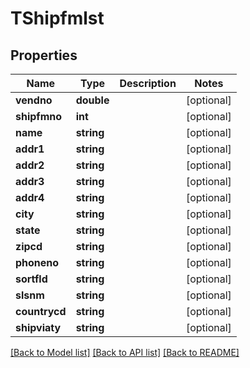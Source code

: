 # TShipfmlst

## Properties
Name | Type | Description | Notes
------------ | ------------- | ------------- | -------------
**vendno** | **double** |  | [optional] 
**shipfmno** | **int** |  | [optional] 
**name** | **string** |  | [optional] 
**addr1** | **string** |  | [optional] 
**addr2** | **string** |  | [optional] 
**addr3** | **string** |  | [optional] 
**addr4** | **string** |  | [optional] 
**city** | **string** |  | [optional] 
**state** | **string** |  | [optional] 
**zipcd** | **string** |  | [optional] 
**phoneno** | **string** |  | [optional] 
**sortfld** | **string** |  | [optional] 
**slsnm** | **string** |  | [optional] 
**countrycd** | **string** |  | [optional] 
**shipviaty** | **string** |  | [optional] 

[[Back to Model list]](../README.md#documentation-for-models) [[Back to API list]](../README.md#documentation-for-api-endpoints) [[Back to README]](../README.md)


